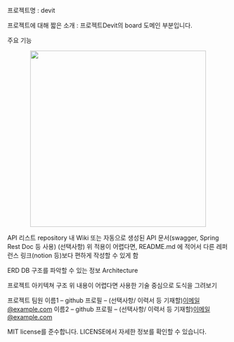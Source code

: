 프로젝트명 : devit

프로젝트에 대해 짧은 소개 : 프로젝트Devit의 board 도메인 부분입니다.

주요 기능
 </p>
<p align="center"> 
<img src = 'https://user-images.githubusercontent.com/88760828/177944069-cdb5cfa2-cb15-4a18-8926-c22ff8c3b703.png' style='width:400px;'/>
</p>




API 리스트
repository 내 Wiki 또는 자동으로 생성된 API 문서(swagger, Spring Rest Doc 등 사용)
(선택사항) 위 적용이 어렵다면, README.md 에 적어서 다른 레퍼런스 링크(notion 등)보다 편하게 작성할 수 있게 함

ERD
DB 구조를 파악할 수 있는 정보
Architecture

프로젝트 아키텍쳐 구조
위 내용이 어렵다면 사용한 기술 중심으로 도식을 그려보기

프로젝트 팀원
이름1 – github 프로필 – (선택사항/ 이력서 등 기재할)이메일@example.com 이름2 – github 프로필 – (선택사항/ 이력서 등 기재할)이메일@example.com

MIT license를 준수합니다. LICENSE에서 자세한 정보를 확인할 수 있습니다.
